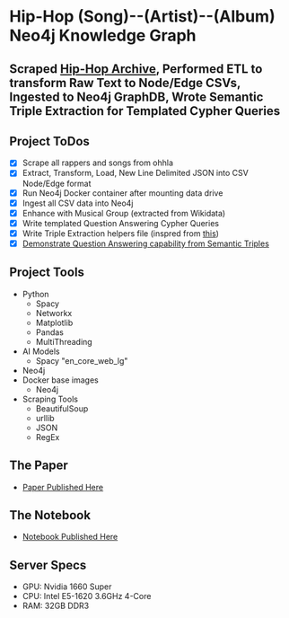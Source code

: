 # Hip-Hop (Song)--(Artist)--(Album) Neo4j Knowledge Graph

## Scraped [Hip-Hop Archive](http://www.ohhla.com/), Performed ETL to transform Raw Text to Node/Edge CSVs, Ingested to Neo4j GraphDB, Wrote Semantic Triple Extraction for Templated Cypher Queries

## Project ToDos
- [x] Scrape all rappers and songs from ohhla
- [x] Extract, Transform, Load, New Line Delimited JSON into CSV Node/Edge format
- [x] Run Neo4j Docker container after mounting data drive
- [x] Ingest all CSV data into Neo4j
- [x] Enhance with Musical Group (extracted from Wikidata)
- [x] Write templated Question Answering Cypher Queries
- [x] Write Triple Extraction helpers file (inspred from [this](https://programmerbackpack.com/python-nlp-tutorial-information-extraction-and-knowledge-graphs/))
- [x] [Demonstrate Question Answering capability from Semantic Triples](https://github.com/m4n0b0dy/Doom_KG/blob/main/notebooks/Question%20Answering.ipynb)

## Project Tools
- Python
  - Spacy
  - Networkx
  - Matplotlib
  - Pandas
  - MultiThreading
- AI Models
  - Spacy "en_core_web_lg"
- Neo4j
- Docker base images
  - Neo4j
- Scraping Tools
  - BeautifulSoup
  - urllib
  - JSON
  - RegEx

## The Paper
- [Paper Published Here](https://github.com/m4n0b0dy/Doom_KG/blob/main/Doom%20KG%20Paper.pdf)

## The Notebook
- [Notebook Published Here](https://github.com/m4n0b0dy/Doom_KG/blob/main/notebooks/Question%20Answering.ipynb)

## Server Specs
- GPU: Nvidia 1660 Super
- CPU: Intel E5-1620 3.6GHz 4-Core
- RAM: 32GB DDR3